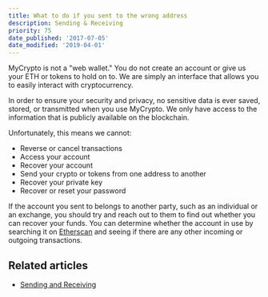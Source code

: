 ```yaml
---
title: What to do if you sent to the wrong address
description: Sending & Receiving
priority: 75
date_published: '2017-07-05'
date_modified: '2019-04-01'
---
```


MyCrypto is not a "web wallet." You do not create an account or give us your ETH or tokens to hold on to. We are simply an interface that allows you to easily interact with cryptocurrency.

In order to ensure your security and privacy, no sensitive data is ever saved, stored, or transmitted when you use MyCrypto. We only have access to the information that is publicly available on the blockchain.

Unfortunately, this means we cannot:

* Reverse or cancel transactions
* Access your account
* Recover your account
* Send your crypto or tokens from one address to another
* Recover your private key
* Recover or reset your password

If the account you sent to belongs to another party, such as an individual or an exchange, you should try and reach out to them to find out whether you can recover your funds. You can determine whether the account in use by searching it on [Etherscan](https://etherscan.io) and seeing if there are any other incoming or outgoing transactions.

## Related articles

* [Sending and Receiving](/how-to/sending)
